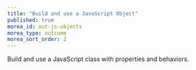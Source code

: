 ```yaml
---
title: "Build and use a JavaScript Object"
published: true
morea_id: out-js-objects
morea_type: outcome
morea_sort_order: 2
---
```


Build and use a JavaScript class with properties and behaviors.
